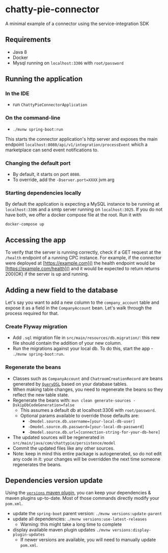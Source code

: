 # chatty-pie-connector

A minimal example of a connector using the service-integration SDK

## Requirements
* Java 8
* Docker
* Mysql running on `localhost:3306` with `root/password`

## Running the application
### In the IDE
* run `ChattyPieConnectorApplication`

### On the command-line
* `./mvnw spring-boot:run`

This starts the connector application's http server and exposes the main
endpoint `localhost:8080/api/v1/integration/processEvent` which a marketplace
can send event notifications to.

### Changing the default port
* By default, it starts on port `8080`.
* To override, add the `-Dserver.port=XXXX` jvm arg

### Starting dependencies locally
By default the application is expecting a MySQL instance to be running
at `localhost:3306` and a smtp server running on `localhost:3025`.
If you do not have both, we offer a docker compose file at the root. Run it with

    docker-compose up

## Accessing the app

To verify that the server is running correctly, check if a GET request at the `/health`
endpoint of a running CPC instance. For example, if the connector were deployed at [https://example.com]() the health 
endpoint would be [https://example.com/health]() and it would be expected to return returns 200(OK) if the server is
up and running.

## Adding a new field to the database
Let's say you want to add a new column to the `company_account` table and expose it as a field in the `CompanyAccount` bean.
Let's walk through the process required for that.

### Create Flyway migration
* Add `.sql` migration file in `src/main/resources/db.migration/`: this new file should contain the addition of your new column.
* Run the migrations against your local db. To do this, start the app - `./mvnw spring-boot:run`.

### Regenerate the beans
* Classes such as `CompanyAccount` and `ChatroomCreationRecord` are beans generated by [`QueryDSL`](http://www.querydsl.com/) based on your database tables.
* When making table changes, you need to regenerate the beans so they reflect the new table state.
* Regenerate the beans with: `mvn clean generate-sources -DskipDbCodeGeneration=false`
    * This assumes a default db at localhost:3306 with `root/password`.
    * Optional params available to override those defaults are:
        * `-Dmodel.source.db.username=[your-local-db-user]`
        * `-Dmodel.source.db.password=[your-local-db-password]`
        * `-Dmodel.source.db.url=[connection-string-for-your-db-here]`
* The updated sources will be regenerated in `src/main/java/com/chattypie/persistence/model`
* Commit the updated files like any other sources.
* Note: keep in mind this entire package is autogenerated, so do not edit any code in it: your changes will be overridden the next time someone regenerates the beans.

## Dependencies version update
Using the [`versions` maven plugin](http://www.mojohaus.org/versions-maven-plugin/), you can keep
your dependencies & maven plugins up-to-date. Most of those commands directly modify your `pom.xml`.
* update the `spring-boot` parent version: `./mvnw versions:update-parent`
* update all dependencies: `./mvnw versions:use-latest-releases`
    * Warning: this might take a long time to complete
* display available maven plugin updates `./mvnw versions:display-plugin-updates`
    * If newer versions are available, you will need to manually update `pom.xml`.
